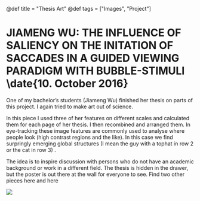 @def title = "Thesis Art"
@def tags = ["Images", "Project"]

# JIAMENG WU: THE INFLUENCE OF SALIENCY ON THE INITATION OF SACCADES IN A GUIDED VIEWING PARADIGM WITH BUBBLE-STIMULI \date{10. October 2016}
One of my bachelor’s students (Jiameng Wu) finished her thesis on parts of this project. I again tried to make art out of science.


In this piece I used three of her features on different scales and calculated them for each page of her thesis. I then recombined and arranged them. In eye-tracking these image features are commonly used to analyse where people look (high contrast regions and the like). In this case we find surpringly emerging global structures (I mean the guy with a tophat in row 2 or the cat in row 3) .

The idea is to inspire discussion with persons who do not have an academic background or work in a different field. The thesis is hidden in the drawer, but the poster is out there at the wall for everyone to see.
Find two other pieces here and here

![](/assets/a2_meng.jpg)
